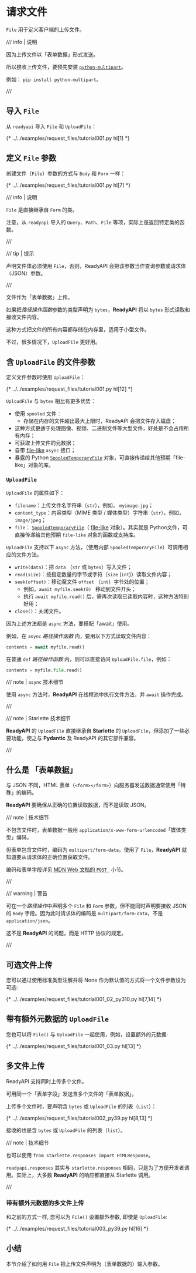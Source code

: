 # 请求文件

`File` 用于定义客户端的上传文件。

/// info | 说明

因为上传文件以「表单数据」形式发送。

所以接收上传文件，要预先安装 <a href="https://github.com/Kludex/python-multipart" class="external-link" target="_blank">`python-multipart`</a>。

例如： `pip install python-multipart`。

///

## 导入 `File`

从 `readyapi` 导入 `File` 和 `UploadFile`：

{* ../../examples/request_files/tutorial001.py hl[1] *}

## 定义 `File` 参数

创建文件（`File`）参数的方式与 `Body` 和 `Form` 一样：

{* ../../examples/request_files/tutorial001.py hl[7] *}

/// info | 说明

`File` 是直接继承自 `Form` 的类。

注意，从 `readyapi` 导入的 `Query`、`Path`、`File` 等项，实际上是返回特定类的函数。

///

/// tip | 提示

声明文件体必须使用 `File`，否则，ReadyAPI 会把该参数当作查询参数或请求体（JSON）参数。

///

文件作为「表单数据」上传。

如果把*路径操作函数*参数的类型声明为 `bytes`，**ReadyAPI** 将以 `bytes` 形式读取和接收文件内容。

这种方式把文件的所有内容都存储在内存里，适用于小型文件。

不过，很多情况下，`UploadFile` 更好用。

## 含 `UploadFile` 的文件参数

定义文件参数时使用 `UploadFile`：

{* ../../examples/request_files/tutorial001.py hl[12] *}

`UploadFile` 与 `bytes` 相比有更多优势：

* 使用 `spooled` 文件：
    * 存储在内存的文件超出最大上限时，ReadyAPI 会把文件存入磁盘；
* 这种方式更适于处理图像、视频、二进制文件等大型文件，好处是不会占用所有内存；
* 可获取上传文件的元数据；
* 自带 <a href="https://docs.python.org/zh-cn/3/glossary.html#term-file-like-object" class="external-link" target="_blank">file-like</a> `async` 接口；
* 暴露的 Python <a href="https://docs.python.org/zh-cn/3/library/tempfile.html#tempfile.SpooledTemporaryFile" class="external-link" target="_blank">`SpooledTemporaryFile`</a> 对象，可直接传递给其他预期「file-like」对象的库。

### `UploadFile`

`UploadFile` 的属性如下：

* `filename`：上传文件名字符串（`str`），例如， `myimage.jpg`；
* `content_type`：内容类型（MIME 类型 / 媒体类型）字符串（`str`），例如，`image/jpeg`；
* `file`： <a href="https://docs.python.org/zh-cn/3/library/tempfile.html#tempfile.SpooledTemporaryFile" class="external-link" target="_blank">`SpooledTemporaryFile`</a>（ <a href="https://docs.python.org/zh-cn/3/glossary.html#term-file-like-object" class="external-link" target="_blank">file-like</a> 对象）。其实就是 Python文件，可直接传递给其他预期 `file-like` 对象的函数或支持库。

`UploadFile` 支持以下 `async` 方法，（使用内部 `SpooledTemporaryFile`）可调用相应的文件方法。

* `write(data)`：把 `data` （`str` 或 `bytes`）写入文件；
* `read(size)`：按指定数量的字节或字符（`size` (`int`)）读取文件内容；
* `seek(offset)`：移动至文件 `offset` （`int`）字节处的位置；
    * 例如，`await myfile.seek(0) ` 移动到文件开头；
    * 执行 `await myfile.read()` 后，需再次读取已读取内容时，这种方法特别好用；
* `close()`：关闭文件。

因为上述方法都是 `async` 方法，要搭配「await」使用。

例如，在 `async` *路径操作函数* 内，要用以下方式读取文件内容：

```Python
contents = await myfile.read()
```

在普通 `def` *路径操作函数*  内，则可以直接访问 `UploadFile.file`，例如：

```Python
contents = myfile.file.read()
```

/// note | `async` 技术细节

使用 `async` 方法时，**ReadyAPI** 在线程池中执行文件方法，并 `await` 操作完成。

///

/// note | Starlette 技术细节

**ReadyAPI** 的 `UploadFile` 直接继承自 **Starlette** 的 `UploadFile`，但添加了一些必要功能，使之与 **Pydantic** 及 ReadyAPI 的其它部件兼容。

///

## 什么是 「表单数据」

与 JSON 不同，HTML 表单（`<form></form>`）向服务器发送数据通常使用「特殊」的编码。

**ReadyAPI** 要确保从正确的位置读取数据，而不是读取 JSON。

/// note | 技术细节

不包含文件时，表单数据一般用 `application/x-www-form-urlencoded`「媒体类型」编码。

但表单包含文件时，编码为 `multipart/form-data`。使用了 `File`，**ReadyAPI** 就知道要从请求体的正确位置获取文件。

编码和表单字段详见 <a href="https://developer.mozilla.org/zh-CN/docs/Web/HTTP/Methods/POST" class="external-link" target="_blank"><abbr title="Mozilla Developer Network">MDN</abbr> Web 文档的 <code>POST </code></a> 小节。

///

/// warning | 警告

可在一个*路径操作*中声明多个 `File` 和 `Form` 参数，但不能同时声明要接收 JSON 的 `Body` 字段。因为此时请求体的编码是 `multipart/form-data`，不是 `application/json`。

这不是 **ReadyAPI** 的问题，而是 HTTP 协议的规定。

///

## 可选文件上传

您可以通过使用标准类型注解并将 None 作为默认值的方式将一个文件参数设为可选:

{* ../../examples/request_files/tutorial001_02_py310.py hl[7,14] *}

## 带有额外元数据的 `UploadFile`

您也可以将 `File()` 与 `UploadFile` 一起使用，例如，设置额外的元数据:

{* ../../examples/request_files/tutorial001_03.py hl[13] *}

## 多文件上传

ReadyAPI 支持同时上传多个文件。

可用同一个「表单字段」发送含多个文件的「表单数据」。

上传多个文件时，要声明含 `bytes` 或 `UploadFile` 的列表（`List`）：

{* ../../examples/request_files/tutorial002_py39.py hl[8,13] *}

接收的也是含 `bytes` 或 `UploadFile` 的列表（`list`）。


/// note | 技术细节

也可以使用 `from starlette.responses import HTMLResponse`。

`readyapi.responses` 其实与 `starlette.responses` 相同，只是为了方便开发者调用。实际上，大多数 **ReadyAPI** 的响应都直接从 Starlette 调用。

///

### 带有额外元数据的多文件上传

和之前的方式一样, 您可以为 `File()` 设置额外参数, 即使是 `UploadFile`:

{* ../../examples/request_files/tutorial003_py39.py hl[16] *}

## 小结

本节介绍了如何用 `File` 把上传文件声明为（表单数据的）输入参数。
